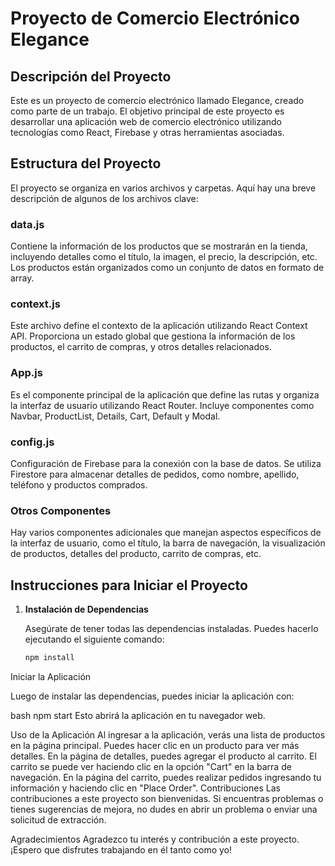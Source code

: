 # Proyecto de Comercio Electrónico Elegance

## Descripción del Proyecto

Este es un proyecto de comercio electrónico llamado Elegance, creado como parte de un trabajo. El objetivo principal de este proyecto es desarrollar una aplicación web de comercio electrónico utilizando tecnologías como React, Firebase y otras herramientas asociadas.

## Estructura del Proyecto

El proyecto se organiza en varios archivos y carpetas. Aquí hay una breve descripción de algunos de los archivos clave:

### data.js

Contiene la información de los productos que se mostrarán en la tienda, incluyendo detalles como el título, la imagen, el precio, la descripción, etc. Los productos están organizados como un conjunto de datos en formato de array.

### context.js

Este archivo define el contexto de la aplicación utilizando React Context API. Proporciona un estado global que gestiona la información de los productos, el carrito de compras, y otros detalles relacionados.

### App.js

Es el componente principal de la aplicación que define las rutas y organiza la interfaz de usuario utilizando React Router. Incluye componentes como Navbar, ProductList, Details, Cart, Default y Modal.

### config.js

Configuración de Firebase para la conexión con la base de datos. Se utiliza Firestore para almacenar detalles de pedidos, como nombre, apellido, teléfono y productos comprados.

### Otros Componentes

Hay varios componentes adicionales que manejan aspectos específicos de la interfaz de usuario, como el título, la barra de navegación, la visualización de productos, detalles del producto, carrito de compras, etc.

## Instrucciones para Iniciar el Proyecto

1. **Instalación de Dependencias**

   Asegúrate de tener todas las dependencias instaladas. Puedes hacerlo ejecutando el siguiente comando:

   ```bash
   npm install
Iniciar la Aplicación

Luego de instalar las dependencias, puedes iniciar la aplicación con:

bash
npm start
Esto abrirá la aplicación en tu navegador web.

Uso de la Aplicación
Al ingresar a la aplicación, verás una lista de productos en la página principal.
Puedes hacer clic en un producto para ver más detalles.
En la página de detalles, puedes agregar el producto al carrito.
El carrito se puede ver haciendo clic en la opción "Cart" en la barra de navegación.
En la página del carrito, puedes realizar pedidos ingresando tu información y haciendo clic en "Place Order".
Contribuciones
Las contribuciones a este proyecto son bienvenidas. Si encuentras problemas o tienes sugerencias de mejora, no dudes en abrir un problema o enviar una solicitud de extracción.

Agradecimientos
Agradezco tu interés y contribución a este proyecto. ¡Espero que disfrutes trabajando en él tanto como yo!
